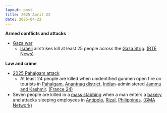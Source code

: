 ```yaml
---
layout: post
title: 2025 April 22
date: 2025-04-22
---
```



**Armed conflicts and attacks**

* [Gaza war](https://en.wikipedia.org/wiki/Gaza_war "Gaza war")
  + [Israeli](https://en.wikipedia.org/wiki/Israel "Israel") airstrikes kill at least 25 people across the [Gaza Strip](https://en.wikipedia.org/wiki/Gaza_Strip "Gaza Strip"). [(RTÉ News)](https://www.rte.ie/news/2025/0422/1508788-israel-gaza/)

**Law and crime**

* [2025 Pahalgam attack](https://en.wikipedia.org/wiki/2025_Pahalgam_attack "2025 Pahalgam attack")
  + At least 24 people are killed when unidentified gunmen open fire on tourists in [Pahalgam](https://en.wikipedia.org/wiki/Pahalgam "Pahalgam"), [Anantnag district](https://en.wikipedia.org/wiki/Anantnag_district "Anantnag district"), [Indian](https://en.wikipedia.org/wiki/India "India")-administered [Jammu and Kashmir](https://en.wikipedia.org/wiki/Jammu_and_Kashmir_%28union_territory%29 "Jammu and Kashmir (union territory)"). [(France 24)](https://www.france24.com/en/live-news/20250422-at-least-24-killed-in-kashmir-attack-on-tourists-indian-police-source)
* Seven people are killed in a [mass stabbing](https://en.wikipedia.org/wiki/Mass_stabbing "Mass stabbing") when a man enters a [bakery](https://en.wikipedia.org/wiki/Bakery "Bakery") and attacks sleeping employees in [Antipolo](https://en.wikipedia.org/wiki/Antipolo "Antipolo"), [Rizal](https://en.wikipedia.org/wiki/Rizal_%28province%29 "Rizal (province)"), [Philippines](https://en.wikipedia.org/wiki/Philippines "Philippines"). [(GMA Network)](https://www.gmanetwork.com/news/topstories/regions/943522/7-stabbed-to-death-in-antipolo-bakery/story/)
